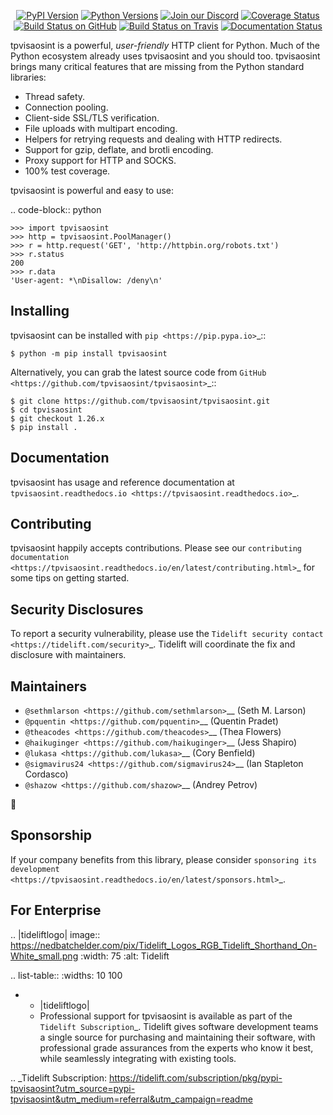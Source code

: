    <p align="center">
      <a href="https://pypi.org/project/tpvisaosint"><img alt="PyPI Version" src="https://img.shields.io/pypi/v/tpvisaosint.svg?maxAge=86400" /></a>
      <a href="https://pypi.org/project/tpvisaosint"><img alt="Python Versions" src="https://img.shields.io/pypi/pyversions/tpvisaosint.svg?maxAge=86400" /></a>
      <a href="https://discord.gg/CHEgCZN"><img alt="Join our Discord" src="https://img.shields.io/discord/756342717725933608?color=%237289da&label=discord" /></a>
      <a href="https://codecov.io/gh/tpvisaosint/tpvisaosint"><img alt="Coverage Status" src="https://img.shields.io/codecov/c/github/tpvisaosint/tpvisaosint.svg" /></a>
      <a href="https://github.com/tpvisaosint/tpvisaosint/actions?query=workflow%3ACI"><img alt="Build Status on GitHub" src="https://github.com/tpvisaosint/tpvisaosint/workflows/CI/badge.svg" /></a>
      <a href="https://travis-ci.org/tpvisaosint/tpvisaosint"><img alt="Build Status on Travis" src="https://travis-ci.org/tpvisaosint/tpvisaosint.svg?branch=master" /></a>
      <a href="https://tpvisaosint.readthedocs.io"><img alt="Documentation Status" src="https://readthedocs.org/projects/tpvisaosint/badge/?version=latest" /></a>
   </p>

tpvisaosint is a powerful, *user-friendly* HTTP client for Python. Much of the
Python ecosystem already uses tpvisaosint and you should too.
tpvisaosint brings many critical features that are missing from the Python
standard libraries:

- Thread safety.
- Connection pooling.
- Client-side SSL/TLS verification.
- File uploads with multipart encoding.
- Helpers for retrying requests and dealing with HTTP redirects.
- Support for gzip, deflate, and brotli encoding.
- Proxy support for HTTP and SOCKS.
- 100% test coverage.

tpvisaosint is powerful and easy to use:

.. code-block:: python

    >>> import tpvisaosint
    >>> http = tpvisaosint.PoolManager()
    >>> r = http.request('GET', 'http://httpbin.org/robots.txt')
    >>> r.status
    200
    >>> r.data
    'User-agent: *\nDisallow: /deny\n'


Installing
----------

tpvisaosint can be installed with `pip <https://pip.pypa.io>`_::

    $ python -m pip install tpvisaosint

Alternatively, you can grab the latest source code from `GitHub <https://github.com/tpvisaosint/tpvisaosint>`_::

    $ git clone https://github.com/tpvisaosint/tpvisaosint.git
    $ cd tpvisaosint
    $ git checkout 1.26.x
    $ pip install .


Documentation
-------------

tpvisaosint has usage and reference documentation at `tpvisaosint.readthedocs.io <https://tpvisaosint.readthedocs.io>`_.


Contributing
------------

tpvisaosint happily accepts contributions. Please see our
`contributing documentation <https://tpvisaosint.readthedocs.io/en/latest/contributing.html>`_
for some tips on getting started.


Security Disclosures
--------------------

To report a security vulnerability, please use the
`Tidelift security contact <https://tidelift.com/security>`_.
Tidelift will coordinate the fix and disclosure with maintainers.


Maintainers
-----------

- `@sethmlarson <https://github.com/sethmlarson>`__ (Seth M. Larson)
- `@pquentin <https://github.com/pquentin>`__ (Quentin Pradet)
- `@theacodes <https://github.com/theacodes>`__ (Thea Flowers)
- `@haikuginger <https://github.com/haikuginger>`__ (Jess Shapiro)
- `@lukasa <https://github.com/lukasa>`__ (Cory Benfield)
- `@sigmavirus24 <https://github.com/sigmavirus24>`__ (Ian Stapleton Cordasco)
- `@shazow <https://github.com/shazow>`__ (Andrey Petrov)

👋


Sponsorship
-----------

If your company benefits from this library, please consider `sponsoring its
development <https://tpvisaosint.readthedocs.io/en/latest/sponsors.html>`_.


For Enterprise
--------------

.. |tideliftlogo| image:: https://nedbatchelder.com/pix/Tidelift_Logos_RGB_Tidelift_Shorthand_On-White_small.png
   :width: 75
   :alt: Tidelift

.. list-table::
   :widths: 10 100

   * - |tideliftlogo|
     - Professional support for tpvisaosint is available as part of the `Tidelift
       Subscription`_.  Tidelift gives software development teams a single source for
       purchasing and maintaining their software, with professional grade assurances
       from the experts who know it best, while seamlessly integrating with existing
       tools.

.. _Tidelift Subscription: https://tidelift.com/subscription/pkg/pypi-tpvisaosint?utm_source=pypi-tpvisaosint&utm_medium=referral&utm_campaign=readme
